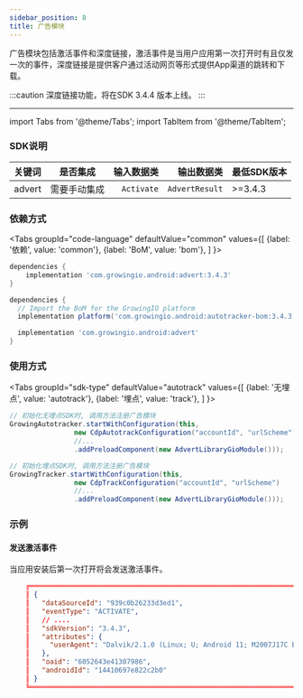 ```yaml
---
sidebar_position: 8
title: 广告模块
---
```


广告模块包括激活事件和深度链接，激活事件是当用户应用第一次打开时有且仅发一次的事件，深度链接是提供客户通过活动网页等形式提供App渠道的跳转和下载。

:::caution
深度链接功能，将在SDK 3.4.4 版本上线。
:::

--------
import Tabs from '@theme/Tabs';
import TabItem from '@theme/TabItem';

### SDK说明
| 关键词   | 是否集成|  输入数据类 | 输出数据类 | 最低SDK版本 |
| :------- | :------:   | --:|  ---:| :---|
| advert  | 需要手动集成 |`Activate` | `AdvertResult` | >=3.4.3 |

### 依赖方式
<Tabs
  groupId="code-language"
  defaultValue="common"
  values={[
    {label: '依赖', value: 'common'},
    {label: 'BoM', value: 'bom'},
  ]
}>

<TabItem value="common">

```groovy
dependencies {
	implementation 'com.growingio.android:advert:3.4.3'
}
```
</TabItem>

<TabItem value="bom">

```groovy
dependencies {
  // Import the BoM for the GrowingIO platform
  implementation platform('com.growingio.android:autotracker-bom:3.4.3')

  implementation 'com.growingio.android:advert'
}
```

</TabItem>
</Tabs>

### 使用方式

<Tabs groupId="sdk-type"
  defaultValue="autotrack"
  values={[
    {label: '无埋点', value: 'autotrack'},
    {label: '埋点', value: 'track'},
  ]
}>

<TabItem value="autotrack">

```java
// 初始化无埋点SDK时, 调用方法注册广告模块
GrowingAutotracker.startWithConfiguration(this,
                new CdpAutotrackConfiguration("accountId", "urlScheme")
                //...
                .addPreloadComponent(new AdvertLibraryGioModule()));
```

</TabItem>
<TabItem value="track">

```java
// 初始化埋点SDK时, 调用方法注册广告模块
GrowingTracker.startWithConfiguration(this,
                new CdpTrackConfiguration("accountId", "urlScheme")
                //...
                .addPreloadComponent(new AdvertLibraryGioModule()));
```

</TabItem>
</Tabs>


### 示例

#### 发送激活事件
当应用安装后第一次打开将会发送激活事件。

```json
    ╔═══════════════════════════════════════════════════════════════════════════════════════
    ║ {
    ║   "dataSourceId": "939c0b26233d3ed1",
    ║   "eventType": "ACTIVATE",
    ║   // ....
    ║   "sdkVersion": "3.4.3",
    ║   "attributes": {
    ║     "userAgent": "Dalvik/2.1.0 (Linux; U; Android 11; M2007J17C Build/RKQ1.200826.002)"
    ║   },
    ║   "oaid": "6052643e41307986",
    ║   "androidId": "14410697e822c2b0"
    ║ }
    ╚═══════════════════════════════════════════════════════════════════════════════════════
```
